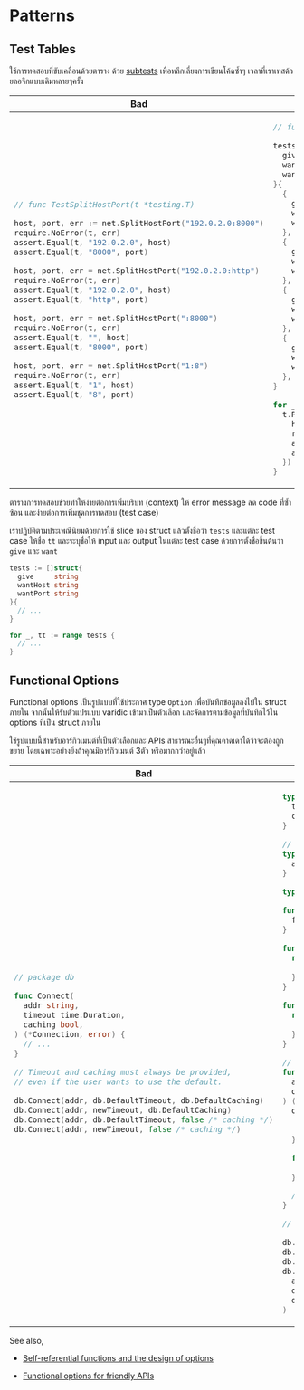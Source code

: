# Patterns

## Test Tables

ใช้การทดสอบที่ขับเคลื่อนด้วยตาราง ด้วย [subtests] เพื่อหลีกเลี่ยงการเขียนโค้ดซ้ำๆ เวลาที่เราเทสด้วยลอจิกแบบเดิมหลายๆครั้ง

[subtests]: https://blog.golang.org/subtests

<table>
<thead><tr><th>Bad</th><th>Good</th></tr></thead>
<tbody>
<tr><td>

```go
// func TestSplitHostPort(t *testing.T)

host, port, err := net.SplitHostPort("192.0.2.0:8000")
require.NoError(t, err)
assert.Equal(t, "192.0.2.0", host)
assert.Equal(t, "8000", port)

host, port, err = net.SplitHostPort("192.0.2.0:http")
require.NoError(t, err)
assert.Equal(t, "192.0.2.0", host)
assert.Equal(t, "http", port)

host, port, err = net.SplitHostPort(":8000")
require.NoError(t, err)
assert.Equal(t, "", host)
assert.Equal(t, "8000", port)

host, port, err = net.SplitHostPort("1:8")
require.NoError(t, err)
assert.Equal(t, "1", host)
assert.Equal(t, "8", port)
```

</td><td>

```go
// func TestSplitHostPort(t *testing.T)

tests := []struct{
  give     string
  wantHost string
  wantPort string
}{
  {
    give:     "192.0.2.0:8000",
    wantHost: "192.0.2.0",
    wantPort: "8000",
  },
  {
    give:     "192.0.2.0:http",
    wantHost: "192.0.2.0",
    wantPort: "http",
  },
  {
    give:     ":8000",
    wantHost: "",
    wantPort: "8000",
  },
  {
    give:     "1:8",
    wantHost: "1",
    wantPort: "8",
  },
}

for _, tt := range tests {
  t.Run(tt.give, func(t *testing.T) {
    host, port, err := net.SplitHostPort(tt.give)
    require.NoError(t, err)
    assert.Equal(t, tt.wantHost, host)
    assert.Equal(t, tt.wantPort, port)
  })
}
```

</td></tr>
</tbody></table>

ตารางการทดสอบช่วยทำให้ง่ายต่อการเพิ่มบริบท (context) ให้ error message ลด code ที่ซ้ำซ้อน และง่ายต่อการเพิ่มชุดการทดสอบ (test case)

เราปฏิบัติตามประเพณีนิยมด้วยการใช้ slice ของ struct แล้วตั้งชื่อว่า `tests` และแต่ละ test case ให้ชื่อ `tt` และระบุชื่อให้ input และ output ในแต่ละ test case ด้วยการตั้งชื่อขึ้นต้นว่า `give` และ `want`

```go
tests := []struct{
  give     string
  wantHost string
  wantPort string
}{
  // ...
}

for _, tt := range tests {
  // ...
}
```

## Functional Options

Functional options เป็นรูปแบบที่ใช้ประกาศ type `Option` เพื่อบันทึกข้อมูลลงไปใน struct ภายใน จากนั้นให้รับตัวแปรแบบ varidic เข้ามาเป็นตัวเลือก และจัดการตามข้อมูลที่บันทึกไว้ใน options ที่เป็น struct ภายใน

ใช้รูปแบบนี้สำหรับอาร์กิวเมนต์ที่เป็นตัวเลือกและ APIs สาธารณะอื่นๆที่คุณคาดเดาได้ว่าจะต้องถูกขยาย โดยเฉพาะอย่างยิ่งถ้าคุณมีอาร์กิวเมนต์ 3ตัว หรือมากกว่าอยู่แล้ว

<table>
<thead><tr><th>Bad</th><th>Good</th></tr></thead>
<tbody>
<tr><td>

```go
// package db

func Connect(
  addr string,
  timeout time.Duration,
  caching bool,
) (*Connection, error) {
  // ...
}

// Timeout and caching must always be provided,
// even if the user wants to use the default.

db.Connect(addr, db.DefaultTimeout, db.DefaultCaching)
db.Connect(addr, newTimeout, db.DefaultCaching)
db.Connect(addr, db.DefaultTimeout, false /* caching */)
db.Connect(addr, newTimeout, false /* caching */)
```

</td><td>

```go
type options struct {
  timeout time.Duration
  caching bool
}

// Option overrides behavior of Connect.
type Option interface {
  apply(*options)
}

type optionFunc func(*options)

func (f optionFunc) apply(o *options) {
  f(o)
}

func WithTimeout(t time.Duration) Option {
  return optionFunc(func(o *options) {
    o.timeout = t
  })
}

func WithCaching(cache bool) Option {
  return optionFunc(func(o *options) {
    o.caching = cache
  })
}

// Connect creates a connection.
func Connect(
  addr string,
  opts ...Option,
) (*Connection, error) {
  options := options{
    timeout: defaultTimeout,
    caching: defaultCaching,
  }

  for _, o := range opts {
    o.apply(&options)
  }

  // ...
}

// Options must be provided only if needed.

db.Connect(addr)
db.Connect(addr, db.WithTimeout(newTimeout))
db.Connect(addr, db.WithCaching(false))
db.Connect(
  addr,
  db.WithCaching(false),
  db.WithTimeout(newTimeout),
)
```

</td></tr>
</tbody></table>

See also,

- [Self-referential functions and the design of options]
- [Functional options for friendly APIs]

  [Self-referential functions and the design of options]: https://commandcenter.blogspot.com/2014/01/self-referential-functions-and-design.html
  [Functional options for friendly APIs]: https://dave.cheney.net/2014/10/17/functional-options-for-friendly-apis

<!-- TODO: replace this with parameter structs and functional options, when to
use one vs other -->

